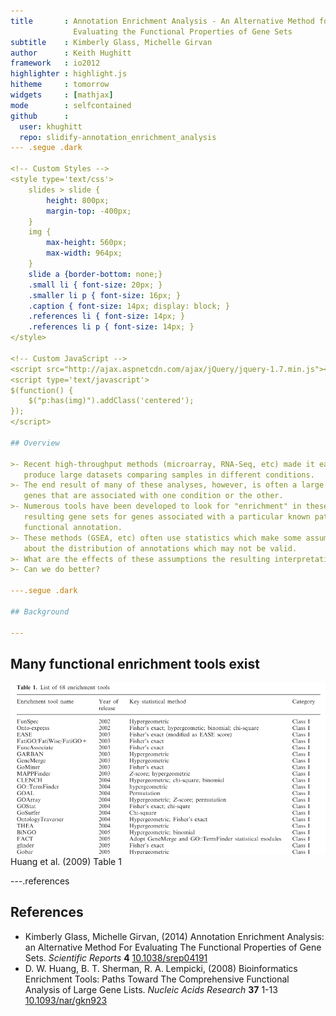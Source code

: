 ```yaml
---
title       : Annotation Enrichment Analysis - An Alternative Method for 
              Evaluating the Functional Properties of Gene Sets
subtitle    : Kimberly Glass, Michelle Girvan
author      : Keith Hughitt
framework   : io2012
highlighter : highlight.js
hitheme     : tomorrow
widgets     : [mathjax]
mode        : selfcontained
github      : 
  user: khughitt
  repo: slidify-annotation_enrichment_analysis
--- .segue .dark

<!-- Custom Styles -->
<style type='text/css'>
    slides > slide {
        height: 800px;
        margin-top: -400px;
    }
    img {
        max-height: 560px;
        max-width: 964px;
    }
    slide a {border-bottom: none;}
    .small li { font-size: 20px; }
    .smaller li p { font-size: 16px; }
    .caption { font-size: 14px; display: block; }
    .references li { font-size: 14px; }
    .references li p { font-size: 14px; }
</style>

<!-- Custom JavaScript -->
<script src="http://ajax.aspnetcdn.com/ajax/jQuery/jquery-1.7.min.js"></script>
<script type='text/javascript'>
$(function() {
    $("p:has(img)").addClass('centered');
});
</script>

## Overview

>- Recent high-throughput methods (microarray, RNA-Seq, etc) made it easy to
   produce large datasets comparing samples in different conditions.
>- The end result of many of these analyses, however, is often a large list of
   genes that are associated with one condition or the other.
>- Numerous tools have been developed to look for "enrichment" in these
   resulting gene sets for genes associated with a particular known pathway or
   functional annotation.
>- These methods (GSEA, etc) often use statistics which make some assumptions
   about the distribution of annotations which may not be valid.
>- What are the effects of these assumptions the resulting interpretation?
>- Can we do better?

---.segue .dark

## Background

---
```


## Many functional enrichment tools exist

![Huang table 1](assets/img/Huang_table1.png)
<span class='caption'>Huang et al. (2009) Table 1</span>

---.references

## References





- Kimberly Glass, Michelle Girvan,   (2014) Annotation Enrichment Analysis: an Alternative Method For Evaluating The Functional Properties of Gene Sets.  <em>Scientific Reports</em>  <strong>4</strong>  <a href="http://dx.doi.org/10.1038/srep04191">10.1038/srep04191</a>
- D. W. Huang, B. T. Sherman, R. A. Lempicki,   (2008) Bioinformatics Enrichment Tools: Paths Toward The Comprehensive Functional Analysis of Large Gene Lists.  <em>Nucleic Acids Research</em>  <strong>37</strong>  1-13  <a href="http://dx.doi.org/10.1093/nar/gkn923">10.1093/nar/gkn923</a>

